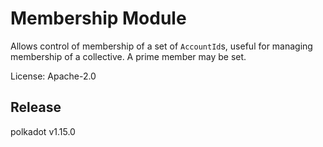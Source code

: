 # Membership Module

Allows control of membership of a set of `AccountId`s, useful for managing membership of a
collective. A prime member may be set.

License: Apache-2.0


## Release

polkadot v1.15.0
